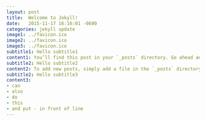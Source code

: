 ```yaml
---
layout: post
title:  Welcome to Jekyll!
date:   2015-11-17 16:16:01 -0600
categories: jekyll update
image1: ../favicon.ico
image2: ../favicon.ico
image3: ../favicon.ico
subtitle1: Hello subtitle1
content1: You’ll find this post in your `_posts` directory. Go ahead and edit it and re-build the site to see your changes. You can rebuild the site in many different ways, but the most common way is to run `bundle exec jekyll serve`, which launches a web server and auto-regenerates your site when a file is updated.
subtitle2: Hello subtitle2
content2: To add new posts, simply add a file in the `_posts` directory that follows the convention `YYYY-MM-DD-name-of-post.ext` and includes the necessary front matter. Take a look at the source for this post to get an idea about how it works.
subtitle2: Hello subtitle3
content3: 
- can
- also
- do 
- this
- and put - in front of line
---
```

